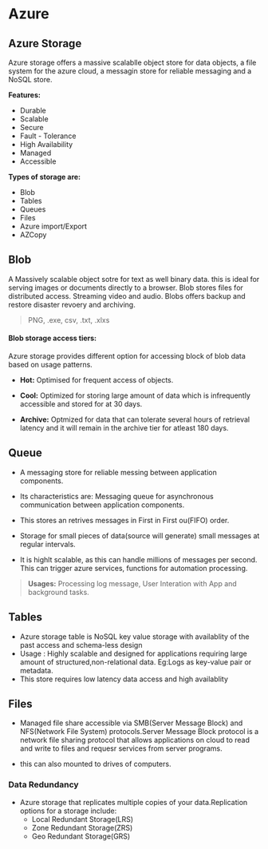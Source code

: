 # Azure

## Azure Storage
Azure storage offers a massive scalablle object store for data objects, a file system for the azure cloud, a messagin store for reliable messaging and a NoSQL store.

**Features:**
- Durable 
- Scalable
- Secure
- Fault - Tolerance
- High Availability
- Managed
- Accessible

**Types of storage are:**
- Blob
- Tables
- Queues
- Files
- Azure import/Export
- AZCopy

##  Blob 
A Massively scalable object sotre for text as well binary data. this is ideal for serving images or documents directly to a browser. Blob stores files for distributed access. Streaming video and audio. Blobs offers backup and restore disaster revoery and archiving.

> PNG, .exe, csv, .txt, .xlxs

#### **Blob storage access tiers:**
 Azure storage provides different option for accessing block of blob data based on usage patterns.
        
- **Hot:** Optimised for frequent access of objects.
- **Cool:** Optimized for storing large amount of data which is infrequently accessible and stored for at 30 days.

- **Archive:** Optmized for data that can tolerate several hours of retrieval latency and it will remain in the archive tier for atleast 180 days. 

## Queue
- A messaging store for reliable messing between application components.

- Its characteristics are: Messaging queue for asynchronous communication between application components.
- This stores an retrives messages in First in First ou(FIFO) order.

- Storage for small pieces of data(source will generate) small messages at regular intervals.

- It is highlt scalable, as this can handle millions of messages per second. This can trigger azure services, functions for automation processing.

> **Usages:**  Processing log message, User Interation with App and background tasks.

## Tables
* Azure storage table is NoSQL key value storage with availablity of the past access and schema-less design
* Usage : Highly scalable and designed for applications requiring large amount of structured,non-relational data. Eg:Logs as key-value pair or metadata.
* This store requires low latency data access and high availablity 


## **Files**
* Managed file share accessible via SMB(Server Message Block) and NFS(Network File System) protocols.Server Message Block protocol is a network file sharing protocol that allows applications on cloud to read and write to files and requesr services from server programs.
- this can also mounted to drives of computers.

### Data Redundancy
* Azure storage that replicates multiple copies of your data.Replication options for a storage include:
    * Local Redundant Storage(LRS)
    * Zone Redundant Storage(ZRS)
    * Geo Redundant Storage(GRS)
